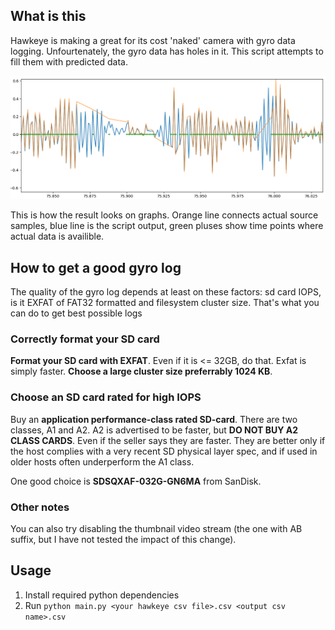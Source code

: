 ## What is this

Hawkeye is making a great for its cost 'naked' camera with gyro data logging.
Unfourtenately, the gyro data has holes in it. This script attempts to fill them with predicted data.

![Actual and predicted samples](img/predicted_samples.png)

This is how the result looks on graphs. Orange line connects actual source samples, blue line is the script output, green pluses show time points where actual data is availible.

## How to get a good gyro log
The quality of the gyro log depends at least on these factors: sd card IOPS, is it EXFAT of FAT32 formatted and filesystem cluster size.
That's what you can do to get best possible logs

### Correctly format your SD card
**Format your SD card with EXFAT**. Even if it is <= 32GB, do that. Exfat is simply faster.
**Choose a large cluster size preferrably 1024 KB**.

### Choose an SD card rated for high IOPS
Buy an **application performance-class rated SD-card**. There are two classes, A1 and A2. A2 is advertised to be faster, but **DO NOT BUY A2 CLASS CARDS**.
Even if the seller says they are faster.
They are better only if the host complies with a very recent SD physical layer spec, and if used in older hosts often underperform the A1 class.

One good choice is **SDSQXAF-032G-GN6MA** from SanDisk.

### Other notes
You can also try disabling the thumbnail video stream (the one with AB suffix, but I have not tested the impact of this change).

## Usage

1. Install required python dependencies
2. Run `python main.py <your hawkeye csv file>.csv <output csv name>.csv`


